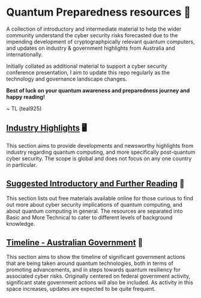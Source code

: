 # Quantum Preparedness resources 📖
A collection of introductory and intermediate material to help the wider community understand the cyber security risks forecasted due to the impending development of cryptographpically relevant quantum computers, and updates on industry &amp; government highlights from Australia and internationally.

Initially collated as additional material to support a cyber security conference presentation, I aim to update this repo regularly as the technology and governance landscape changes.

**Best of luck on your quantum awareness and preparedness journey and happy reading!**

~ TL (teal925)

## [Industry Highlights](https://github.com/teal925/Quantum-Preparedness-resources/blob/main/Industry%20Highlights.md) 🖥️
This section aims to provide developments and newsworthy highlights from industry regarding quantum computing, and more specifically post-quantum cyber security. The scope is global and does not focus on any one country in particular.

## [Suggested Introductory and Further Reading](https://github.com/teal925/Quantum-Preparedness-resources/blob/main/Suggested%20Introductory%20and%20Further%20Reading%20Materials.md) 📜
This section lists out free materials available online for those curious to find out more about cyber security implications of quantum computing, and about quantum computing in general. The resources are separated into Basic and More Technical to cater to different levels of background knowledge.

## [Timeline - Australian Government](https://github.com/teal925/Quantum-Preparedness-resources/blob/main/Timeline%20-%20Australian%20Government.md) 🐨
This section aims to show the timeline of significant government actions that are being taken around quantum technologies, both in terms of promoting advancements, and in steps towards quantum resiliency for associated cyber risks. Originally centered on federal government activity, significant state government actions will also be included. As activity in this space increases, updates are expected to be quite frequent.
